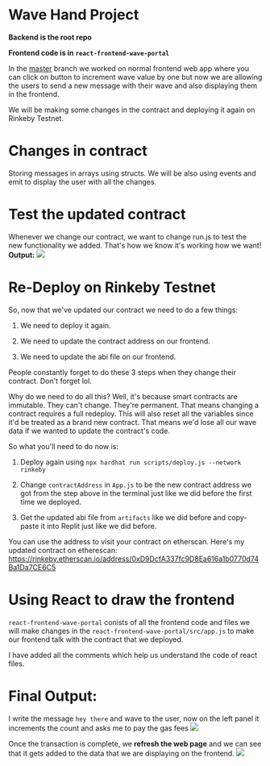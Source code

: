 # Wave Hand Project
**Backend is the root repo**

**Frontend code is in `react-frontend-wave-portal`**

In the [master](https://github.com/dakshp07/react-wave-portal/tree/master) branch we worked on normal frontend web app where you can click on button to increment wave value by one but now we are allowing the users to send a new message with their wave and also displaying them in the frontend.

We will be making some changes in the contract and deploying it again on Rinkeby Testnet.

# Changes in contract
Storing messages in arrays using structs. We will be also using events and emit to display the user with all the changes.

# Test the updated contract
Whenever we change our contract, we want to change run.js to test the new functionality we added. That's how we know it's working how we want!
**Output:**
<img src="https://i.imgur.com/djGAfbN.png">


# Re-Deploy on Rinkeby Testnet
So, now that we've updated our contract we need to do a few things:

1. We need to deploy it again.

2. We need to update the contract address on our frontend.

3. We need to update the abi file on our frontend. 

People constantly forget to do these 3 steps when they change their contract. Don't forget lol.

Why do we need to do all this? Well, it's because smart contracts are immutable. They can't change. They're permanent. That means changing a contract requires a full redeploy. This will also reset all the variables since it'd be treated as a brand new contract. That means we'd lose all our wave data if we wanted to update the contract's code.

So what you'll need to do now is:

1. Deploy again using `npx hardhat run scripts/deploy.js --network rinkeby`

2. Change `contractAddress` in `App.js` to be the new contract address we got from the step above in the terminal just like we did before the first time we deployed.

3. Get the updated abi file from `artifacts` like we did before and copy-paste it into Replit just like we did before.

You can use the address to visit your contract on etherscan. Here's my updated contract on etherescan: https://rinkeby.etherscan.io/address/0xD9DcfA337fc9D8Ea616a1b0770d74Ba1Da7CE6C5


# Using React to draw the frontend
`react-frontend-wave-portal` conists of all the frontend code and files
we will make changes in the `react-frontend-wave-portal/src/app.js` to make our frontend talk with the contract that we deployed.

I have added all the comments which help us understand the code of react files.

# Final Output:
I write the message `hey there` and wave to the user, now on the left panel it increments the count and asks me to pay the gas fees
<img src="https://i.imgur.com/k41RTv3.png">

Once the transaction is complete, we **refresh the web page** and we can see that it gets added to the data that we are displaying on the frontend.
<img src="https://i.imgur.com/ZlYJUcR.png">